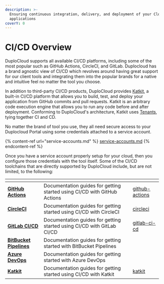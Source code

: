 ```yaml
---
description: >-
  Ensuring continuous integration, delivery, and deployment of your Cloud
  applications
coverY: 0
---
```


# CI/CD Overview

DuploCloud supports all available CI/CD platforms, including some of the most popular such as GitHub Actions, CircleCI, and GitLab. Duplocloud has a brand agnostic view of CI/CD which revolves around having great support for our client tools and integrating them into the popular brands for a native and intuitive feel no matter the tool you choose.&#x20;

In addition to third-party CI/CD products, DuploCloud provides [Katkit](../katkit/), a built-in CI/CD platform that allows you to build, test, and deploy your application from GitHub commits and pull requests. Katkit is an arbitrary code execution engine that allows you to run any code before and after deployment. Conforming to DuploCloud's architecture, Katkit uses [Tenants](../../getting-started/application-focussed-interface/tenant/), tying together CI and CD.

No matter the brand of tool you use, they all need secure access to your Duplocloud Portal using some credentials attached to a service account.&#x20;

{% content-ref url="service-accounts.md" %}
[service-accounts.md](service-accounts.md)
{% endcontent-ref %}

Once you have a service account properly setup for your cloud, then you configure those credentials with the tool itself. Some of the CI/CD toolchains that are directly supported by DuploCloud include, but are not limited, to the following:

<table data-view="cards"><thead><tr><th></th><th></th><th data-hidden data-card-target data-type="content-ref"></th></tr></thead><tbody><tr><td><a href="../github-actions/"><strong>GitHub Actions</strong></a></td><td>Documentation guides for getting started using CI/CD with GitHub Actions</td><td><a href="../github-actions/">github-actions</a></td></tr><tr><td><a href="../circleci/"><strong>CircleCI</strong></a></td><td>Documentation guides for getting started using CI/CD with CircleCI</td><td><a href="../circleci/">circleci</a></td></tr><tr><td><a href="../gitlab-ci-cd/"><strong>GitLab CI/CD</strong></a></td><td>Documentation guides for getting started using CI/CD with GitLab CI/CD</td><td><a href="../gitlab-ci-cd/">gitlab-ci-cd</a></td></tr><tr><td><a href="../bitbucket-pipelines/"><strong>BitBucket Pipelines</strong></a></td><td>Documentation guides for getting started with BitBucket Pipelines</td><td></td></tr><tr><td><a href="../azure-pipelines/"><strong>Azure DevOps</strong></a></td><td>Documentation guides for getting started with Azure DevOps</td><td></td></tr><tr><td><a href="../katkit/"><strong>Katkit</strong></a></td><td>Documentation guides for getting started using CI/CD with Katkit</td><td><a href="../katkit/">katkit</a></td></tr></tbody></table>
